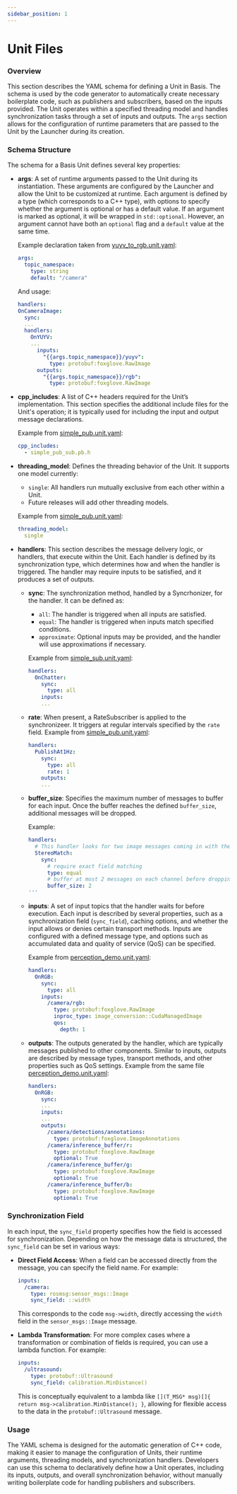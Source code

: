 ```yaml
---
sidebar_position: 1
---
```



# Unit Files

### Overview
This section describes the YAML schema for defining a Unit in Basis. The schema is used by the code generator to automatically create necessary boilerplate code, such as publishers and subscribers, based on the inputs provided. The Unit operates within a specified threading model and handles synchronization tasks through a set of inputs and outputs. The `args` section allows for the configuration of runtime parameters that are passed to the Unit by the Launcher during its creation.

### Schema Structure

The schema for a Basis Unit defines several key properties:

- **args**: A set of runtime arguments passed to the Unit during its instantiation. These arguments are configured by the Launcher and allow the Unit to be customized at runtime. Each argument is defined by a type (which corresponds to a C++ type), with options to specify whether the argument is optional or has a default value. If an argument is marked as optional, it will be wrapped in `std::optional`. However, an argument cannot have both an `optional` flag and a `default` value at the same time.

  Example declaration taken from [yuyv_to_rgb.unit.yaml](https://github.com/basis-robotics/basis_test_robot/blob/main/unit/yuyv_to_rgb/yuyv_to_rgb.unit.yaml):
  ```yaml
  args:
    topic_namespace:
      type: string
      default: "/camera"
  ```
  And usage:
  ```yaml
  handlers:
  OnCameraImage:
    sync:
    ...
    handlers:
      OnYUYV:
      ...
        inputs:
          "{{args.topic_namespace}}/yuyv":
            type: protobuf:foxglove.RawImage
        outputs:
          "{{args.topic_namespace}}/rgb":
            type: protobuf:foxglove.RawImage
    ```

- **cpp_includes**: A list of C++ headers required for the Unit’s implementation. This section specifies the additional include files for the Unit's operation; it is typically used for including the input and output message declarations.

  Example from [simple_pub.unit.yaml](https://github.com/basis-robotics/basis-examples/blob/main/cpp/simple_pub_sub/unit/simple_pub/simple_pub.unit.yaml):
  ```yaml
  cpp_includes:
    - simple_pub_sub.pb.h
  ```

- **threading_model**: Defines the threading behavior of the Unit. It supports one model currently:
  - `single`: All handlers run mutually exclusive from each other within a Unit.
  - Future releases will add other threading models.

  Example from [simple_pub.unit.yaml](https://github.com/basis-robotics/basis-examples/blob/main/cpp/simple_pub_sub/unit/simple_pub/simple_pub.unit.yaml):
  ```yaml
  threading_model:
    single
  ```

- **handlers**: This section describes the message delivery logic, or handlers, that execute within the Unit. Each handler is defined by its synchronization type, which determines how and when the handler is triggered. The handler may require inputs to be satisfied, and it produces a set of outputs.
  
  - **sync**: The synchronization method, handled by a Syncrhonizer, for the handler. It can be defined as:
    - `all`: The handler is triggered when all inputs are satisfied.
    - `equal`: The handler is triggered when inputs match specified conditions.
    - `approximate`: Optional inputs may be provided, and the handler will use approximations if necessary.

    Example from [simple_sub.unit.yaml](https://github.com/basis-robotics/basis-examples/blob/main/cpp/simple_pub_sub/unit/simple_sub/simple_sub.unit.yaml):
    ```yaml
    handlers:
      OnChatter:
        sync:
          type: all
        inputs:
        ...
    ```

  - **rate**: When present, a RateSubscriber is applied to the synchronizeer. It triggers at regular intervals specified by the `rate` field.
    Example from [simple_pub.unit.yaml](https://github.com/basis-robotics/basis-examples/blob/main/cpp/simple_pub_sub/unit/simple_pub/simple_pub.unit.yaml):
    ```yaml
    handlers:
      PublishAt1Hz:
        sync:
          type: all
          rate: 1
        outputs:
        ...
    ```

  - **buffer_size**: Specifies the maximum number of messages to buffer for each input. Once the buffer reaches the defined `buffer_size`, additional messages will be dropped.
  
    Example:
      ```yaml
      handlers:
        # This handler looks for two image messages coming in with the same timestamp and outputs one stereo image
        StereoMatch:
          sync:
            # require exact field matching
            type: equal
            # buffer at most 2 messages on each channel before dropping
            buffer_size: 2
      '''

  - **inputs**: A set of input topics that the handler waits for before execution. Each input is described by several properties, such as a synchronization field (`sync_field`), caching options, and whether the input allows or denies certain transport methods. Inputs are configured with a defined message type, and options such as accumulated data and quality of service (QoS) can be specified.

    Example from [perception_demo.unit.yaml](https://github.com/basis-robotics/basis_test_robot/blob/main/unit/perception_demo/perception_demo.unit.yaml):
    ```yaml
    handlers:
      OnRGB:
        sync:
          type: all      
        inputs:
          /camera/rgb:
            type: protobuf:foxglove.RawImage
            inproc_type: image_conversion::CudaManagedImage
            qos:
              depth: 1
    ```

  
  - **outputs**: The outputs generated by the handler, which are typically messages published to other components. Similar to inputs, outputs are described by message types, transport methods, and other properties such as QoS settings.
    Example from the same file [perception_demo.unit.yaml](https://github.com/basis-robotics/basis_test_robot/blob/main/unit/perception_demo/perception_demo.unit.yaml):

    ```yaml
    handlers:
      OnRGB:
        sync:
        ...
        inputs:
        ...
        outputs:
          /camera/detections/annotations:
            type: protobuf:foxglove.ImageAnnotations
          /camera/inference_buffer/r:
            type: protobuf:foxglove.RawImage
            optional: True
          /camera/inference_buffer/g:
            type: protobuf:foxglove.RawImage
            optional: True
          /camera/inference_buffer/b:
            type: protobuf:foxglove.RawImage
            optional: True
    ```

### Synchronization Field

In each input, the `sync_field` property specifies how the field is accessed for synchronization. Depending on how the message data is structured, the `sync_field` can be set in various ways:

- **Direct Field Access**: When a field can be accessed directly from the message, you can specify the field name. For example:

  ```yaml
  inputs:
    /camera: 
      type: rosmsg:sensor_msgs::Image
      sync_field: ::width
  ```

  This corresponds to the code `msg->width`, directly accessing the `width` field in the `sensor_msgs::Image` message.

- **Lambda Transformation**: For more complex cases where a transformation or combination of fields is required, you can use a lambda function. For example:

  ```yaml
  inputs:
    /ultrasound: 
      type: protobuf::Ultrasound
      sync_field: calibration.MinDistance()
  ```

  This is conceptually equivalent to a lambda like `[](T_MSG* msg)[]{ return msg->calibration.MinDistance(); }`, allowing for flexible access to the data in the `protobuf::Ultrasound` message.


### Usage
The YAML schema is designed for the automatic generation of C++ code, making it easier to manage the configuration of Units, their runtime arguments, threading models, and synchronization handlers. Developers can use this schema to declaratively define how a Unit operates, including its inputs, outputs, and overall synchronization behavior, without manually writing boilerplate code for handling publishers and subscribers.
